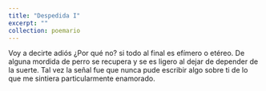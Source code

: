 ```yaml
---
title: "Despedida I"
excerpt: ""
collection: poemario
---
```

<p>
Voy a decirte adiós
¿Por qué no?
si todo al final
es efímero
o etéreo.
De alguna mordida de perro
se recupera
y se es
ligero
al dejar de depender de la suerte.
Tal vez la señal
fue
que nunca pude escribir algo
sobre ti
de lo que me sintiera particularmente enamorado.
</p>
